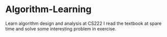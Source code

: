 # Algorithm-Learning

Learn algorithm design and analysis at CS222
I read the textbook at spare time and solve some interesting problem in exercise. 
